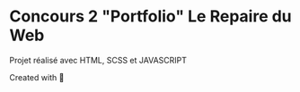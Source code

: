 # Concours 2 "Portfolio" Le Repaire du Web

Projet réalisé avec HTML, SCSS et JAVASCRIPT

Created with 💖
